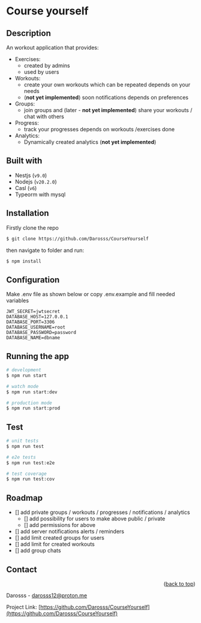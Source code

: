 # Course yourself

## Description

An workout application that provides:

- Exercises:
  - created by admins
  - used by users
- Workouts:
  - create your own workouts which can be repeated depends on your needs
  - (**not yet implemented**) soon notifications depends on preferences
- Groups:
  - join groups and (later - **not yet implemented**) share your workouts / chat with others
- Progress:
  - track your progresses depends on workouts /exercises done
- Analytics:
  - Dynamically created analytics (**not yet implemented**)

## Built with

- Nestjs (`v9.0`)
- Nodejs (`v20.2.0`)
- Casl (`v6`)
- Typeorm with mysql

## Installation

Firstly clone the repo

```bash
$ git clone https://github.com/Darosss/CourseYourself
```

then navigate to folder and run:

```bash
$ npm install
```

## Configuration

Make .env file as shown below or copy .env.example and fill needed variables

```
JWT_SECRET=jwtsecret
DATABASE_HOST=127.0.0.1
DATABASE_PORT=3306
DATABASE_USERNAME=root
DATABASE_PASSWORD=password
DATABASE_NAME=dbname
```

## Running the app

```bash
# development
$ npm run start

# watch mode
$ npm run start:dev

# production mode
$ npm run start:prod
```

## Test

```bash
# unit tests
$ npm run test

# e2e tests
$ npm run test:e2e

# test coverage
$ npm run test:cov
```

## Roadmap

- [] add private groups / workouts / progresses / notifications / analytics
  - [] add possibility for users to make above public / private
  - [] add permissions for above
- [] add server notifications alerts / reminders
- [] add limit created groups for users
- [] add limit for created workouts
- [] add group chats

## Contact

<p align="right">(<a href="#readme-top">back to top</a>)</p>

Darosss - darosss12@proton.me

Project Link: [https://github.com/Darosss/CourseYourself](https://github.com/Darosss/CourseYourself)
